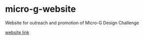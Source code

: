 # micro-g-website
Website for outreach and promotion of Micro-G Design Challenge

<a href="quintessence.technology">website link</a>
